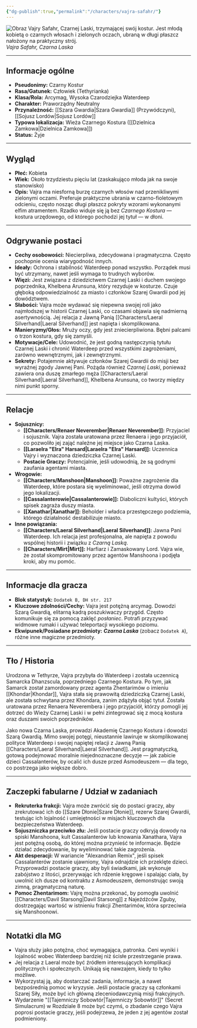 ```yaml
---
{"dg-publish":true,"permalink":"/characters/vajra-safahr/"}
---
```


![Obraz Vajry Safahr, Czarnej Laski, trzymającej swój kostur. Jest młodą kobietą o czarnych włosach i zielonych oczach, ubraną w długi płaszcz nałożony na praktyczny strój.](https://www.wizardtower.com/wp-content/uploads/Blackstaff1.jpg)
*Vajra Safahr, Czarna Laska*

---

## Informacje ogólne

*   **Pseudonimy:** Czarny Kostur
*   **Rasa/Gatunek:** Człowiek (Tethyrianka)
*   **Klasa/Rola:** Arcymag, Wysoka Czarodziejka Waterdeep
*   **Charakter:** Praworządny Neutralny
*   **Przynależność:** [[Szara Gwardia\|Szara Gwardia]] (Przywódczyni), [[Sojusz Lordów\|Sojusz Lordów]]
*   **Typowa lokalizacja:** Wieża Czarnego Kostura ([[Dzielnica Zamkowa\|Dzielnica Zamkowa]])
*   **Status:** Żyje

---

## Wygląd

*   **Płeć:** Kobieta
*   **Wiek:** Około trzydziestu pięciu lat (zaskakująco młoda jak na swoje stanowisko)
*   **Opis:** Vajra ma niesforną burzę czarnych włosów nad przenikliwymi zielonymi oczami. Preferuje praktyczne ubrania w czarno-fioletowym odcieniu, często nosząc długi płaszcz pokryty wzorami wykonanymi elfim atramentem. Rzadko widuje się ją bez *Czarnego Kostura* — kostura urzędowego, od którego pochodzi jej tytuł — w dłoni.

---

## Odgrywanie postaci

*   **Cechy osobowości:** Niecierpliwa, zdecydowana i pragmatyczna. Często pochopnie ocenia wiarygodność innych.
*   **Ideały:** Ochrona i stabilność Waterdeep ponad wszystko. Porządek musi być utrzymany, nawet jeśli wymaga to trudnych wyborów.
*   **Więzi:** Jest związana z dziedzictwem Czarnej Laski i duchem swojego poprzednika, Khelbena Arunsuna, który rezyduje w kosturze. Czuje głęboką odpowiedzialność za miasto i członków Szarej Gwardii pod jej dowództwem.
*   **Słabości:** Vajra może wydawać się niepewna swojej roli jako najmłodszej w historii Czarnej Laski, co czasami objawia się nadmierną asertywnością. Jej relacja z Jawną Panią [[Characters/Laeral Silverhand\|Laeral Silverhand]] jest napięta i skomplikowana.
*   **Manieryzmy/Głos:** Mruży oczy, gdy jest zniecierpliwiona. Bębni palcami o trzon kostura, gdy się zamyśli.
*   **Motywacje/Cele:** Udowodnić, że jest godną następczynią tytułu Czarnej Laski i chronić Waterdeep przed wszystkimi zagrożeniami, zarówno wewnętrznymi, jak i zewnętrznymi.
*   **Sekrety:** Potajemnie aktywuje członków Szarej Gwardii do misji bez wyraźnej zgody Jawnej Pani. Pożąda również *Czarnej Laski*, ponieważ zawiera ona duszę zmarłego męża [[Characters/Laeral Silverhand\|Laeral Silverhand]], Khelbena Arunsuna, co tworzy między nimi punkt sporny.

---

## Relacje

*   **Sojusznicy:**
    *   **[[Characters/Renaer Neverember\|Renaer Neverember]]:** Przyjaciel i sojusznik. Vajra została uratowana przez Renaera i jego przyjaciół, co pozwoliło jej zająć należne jej miejsce jako Czarna Laska.
    *   **[[Laraelra "Elra" Harsard\|Laraelra "Elra" Harsard]]:** Uczennica Vajry i wyznaczona dziedziczka Czarnej Laski.
    *   **Postacie Graczy:** Potencjalnie, jeśli udowodnią, że są godnymi zaufania agentami miasta.
*   **Wrogowie:**
    *   **[[Characters/Manshoon\|Manshoon]]:** Poważne zagrożenie dla Waterdeep, które postara się wyeliminować, jeśli otrzyma dowód jego lokalizacji.
    *   **[[Cassalanterowie\|Cassalanterowie]]:** Diaboliczni kultyści, których spisek zagraża duszy miasta.
    *   **[[Xanathar\|Xanathar]]:** Beholder i władca przestępczego podziemia, którego działalność destabilizuje miasto.
*   **Inne powiązania:**
    *   **[[Characters/Laeral Silverhand\|Laeral Silverhand]]:** Jawna Pani Waterdeep. Ich relacja jest profesjonalna, ale napięta z powodu wspólnej historii i związku z *Czarną Laską*.
    *   **[[Characters/Mirt\|Mirt]]:** Harfiarz i Zamaskowany Lord. Vajra wie, że został skompromitowany przez agentów Manshoona i podjęła kroki, aby mu pomóc.

---

## Informacje dla gracza

*   **Blok statystyk:** `Dodatek B, DH str. 217`
*   **Kluczowe zdolności/Cechy:** Vajra jest potężną arcymag. Dowodzi Szarą Gwardią, elitarną kadrą poszukiwaczy przygód. Często komunikuje się za pomocą zaklęć *posłaniec*. Potrafi przyzywać widmowe rumaki i używać teleportacji wysokiego poziomu.
*   **Ekwipunek/Posiadane przedmioty:** ***Czarna Laska*** (zobacz `Dodatek A`), różne inne magiczne przedmioty.

---

## Tło / Historia

Urodzona w Tethyrze, Vajra przybyła do Waterdeep i została uczennicą Samarcka Dhanzscula, poprzedniego Czarnego Kostura. Po tym, jak Samarck został zamordowany przez agenta Zhentarimów o imieniu [[Khondar\|Khondar]], Vajra stała się prawowitą dziedziczką Czarnej Laski, ale została schwytana przez Khondara, zanim zdążyła objąć tytuł. Została uratowana przez Renaera Neverembera i jego przyjaciół, którzy pomogli jej dotrzeć do Wieży Czarnej Laski i w pełni zintegrować się z mocą kostura oraz duszami swoich poprzedników.

Jako nowa Czarna Laska, prowadzi Akademię Czarnego Kostura i dowodzi Szarą Gwardią. Mimo swojej potęgi, nieustannie lawiruje w skomplikowanej polityce Waterdeep i swojej napiętej relacji z Jawną Panią [[Characters/Laeral Silverhand\|Laeral Silverhand]]. Jest pragmatyczką, gotową podejmować moralnie niejednoznaczne decyzje — jak zabicie dzieci Cassalanterów, by ocalić ich dusze przed Asmodeuszem — dla tego, co postrzega jako większe dobro.

---

## Zaczepki fabularne / Udział w zadaniach

*   **Rekruterka frakcji:** Vajra może zwrócić się do postaci graczy, aby zrekrutować ich do [[Szare Dłonie\|Szare Dłonie]], rezerw Szarej Gwardii, testując ich lojalność i umiejętności w misjach kluczowych dla bezpieczeństwa Waterdeep.
*   **Sojuszniczka przeciwko złu:** Jeśli postacie graczy odkryją dowody na spiski Manshoona, kult Cassalanterów lub knowania Xanathara, Vajra jest potężną osobą, do której można przynieść te informacje. Będzie działać zdecydowanie, by wyeliminować takie zagrożenia.
*   **Akt desperacji:** W wariancie "Alexandrian Remix", jeśli spisek Cassalanterów zostanie ujawniony, Vajra odnajdzie ich przeklęte dzieci. Przyprowadzi postacie graczy, aby byli świadkami, jak wykonuje zabójstwo z litości, przerywając ich rdzenie kręgowe i spalając ciała, by uwolnić ich dusze od kontraktu z Asmodeuszem, demonstrując swoją zimną, pragmatyczną naturę.
*   **Pomoc Zhentarimom:** Vajrę można przekonać, by pomogła uwolnić [[Characters/Davil Starsong\|Davil Starsong]] z Najeźdźców Zguby, dostrzegając wartość w istnieniu frakcji Zhentarimów, która sprzeciwia się Manshoonowi.

---

## Notatki dla MG

*   Vajra służy jako potężna, choć wymagająca, patronka. Ceni wyniki i lojalność wobec Waterdeep bardziej niż ścisłe przestrzeganie prawa.
*   Jej relacja z Laeral może być źródłem interesujących komplikacji politycznych i społecznych. Unikają się nawzajem, kiedy to tylko możliwe.
*   Wykorzystaj ją, aby dostarczać zadania, informacje, a nawet bezpośrednią pomoc w kryzysie. Jeśli postacie graczy są członkami Szarej Siły, może być ich główną zleceniodawczynią misji frakcyjnych.
*   Wydarzenie "[[Tajemniczy Sobowtór\|Tajemniczy Sobowtór]]" (Secret Simulacrum) w Rozdziale 8 może być czymś, o zbadanie czego Vajra poprosi postacie graczy, jeśli podejrzewa, że jeden z jej agentów został podmieniony.